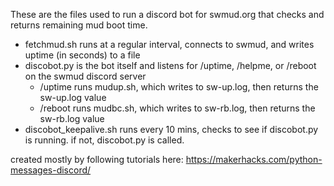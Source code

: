 These are the files used to run a discord bot for swmud.org that checks and returns remaining mud boot time.
  * fetchmud.sh runs at a regular interval, connects to swmud, and writes uptime (in seconds) to a file
  * discobot.py is the bot itself and listens for /uptime, /helpme, or /reboot on the swmud discord server
      * /uptime runs mudup.sh, which writes to sw-up.log, then returns the sw-up.log value
      * /reboot runs mudbc.sh, which writes to sw-rb.log, then returns the sw-rb.log value
  * discobot_keepalive.sh runs every 10 mins, checks to see if discobot.py is running. if not, discobot.py is called.


created mostly by following tutorials here: https://makerhacks.com/python-messages-discord/
